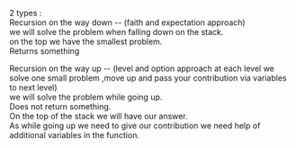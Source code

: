 2 types : <br/>
Recursion on the way down -- (faith and expectation approach) <br/>
we will solve the problem when falling down on the stack.<br/>
on the top we have the smallest problem.<br/>
Returns something<br/>

Recursion on the way up -- (level and option approach at each level we solve one small problem ,move up and pass your contribution via variables to next level)<br/>
we will solve the problem while going up.<br/>
Does not return something.<br/>
On the top of the stack we will have our answer.<br/>
As while going up we need to give our contribution we need help of additional variables in the function. <br/>
